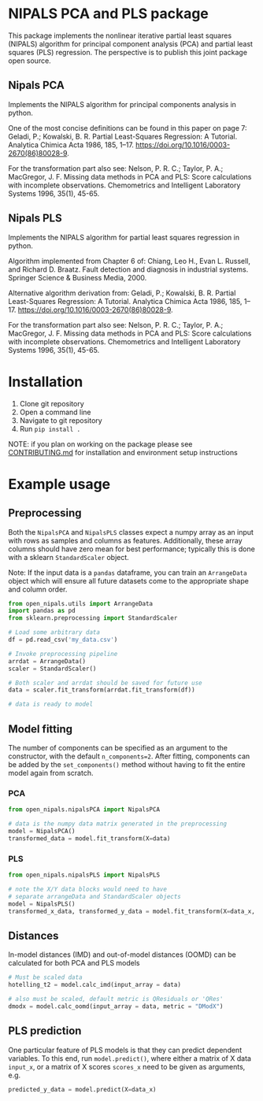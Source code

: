 # NIPALS PCA and PLS package
This package implements the nonlinear iterative partial least squares (NIPALS) algorithm for principal component analysis (PCA) and partial least squares (PLS) regression. 
The perspective is to publish this joint package open source.

## Nipals PCA
Implements the NIPALS algorithm for principal components analysis in python. 

One of the most concise definitions can be found in this paper on page 7:
    Geladi, P.; Kowalski, B. R. Partial Least-Squares Regression: A Tutorial.
    Analytica Chimica Acta 1986, 185, 1–17.
    https://doi.org/10.1016/0003-2670(86)80028-9.

For the transformation part also see:
    Nelson, P. R. C.; Taylor, P. A.; MacGregor, J. F. Missing data methods
    in PCA and PLS: Score calculations with incomplete observations.
    Chemometrics and Intelligent Laboratory Systems 1996, 35(1), 45-65.

## Nipals PLS
Implements the NIPALS algorithm for partial least squares regression in python. 

Algorithm implemented from Chapter 6 of:
    Chiang, Leo H., Evan L. Russell, and Richard D. Braatz.
    Fault detection and diagnosis in industrial systems.
    Springer Science & Business Media, 2000.

Alternative algorithm derivation from:
    Geladi, P.; Kowalski, B. R.
    Partial Least-Squares Regression: A Tutorial.
    Analytica Chimica Acta 1986, 185, 1–17.
    https://doi.org/10.1016/0003-2670(86)80028-9.

For the transformation part also see:
    Nelson, P. R. C.; Taylor, P. A.; MacGregor, J. F.
    Missing data methods in PCA and PLS: Score calculations
    with incomplete observations.
    Chemometrics and Intelligent Laboratory Systems 1996, 35(1), 45-65.


# Installation
1. Clone git repository
2. Open a command line
3. Navigate to git repository
4. Run `pip install .`

NOTE: if you plan on working on the package please see [CONTRIBUTING.md](./CONTRIBUTING.md) for installation and environment setup instructions

# Example usage

## Preprocessing
Both the `NipalsPCA` and `NipalsPLS` classes expect a numpy array as an input with rows as samples and columns as features. Additionally, these array columns should have zero mean for best performance; typically this is done with a sklearn `StandardScaler` object. 

Note: If the input data is a `pandas` dataframe, you can train an `ArrangeData` object which will ensure all future datasets come to the appropriate shape and column order.

```python
from open_nipals.utils import ArrangeData
import pandas as pd
from sklearn.preprocessing import StandardScaler

# Load some arbitrary data
df = pd.read_csv('my_data.csv')

# Invoke preprocessing pipeline
arrdat = ArrangeData()
scaler = StandardScaler()

# Both scaler and arrdat should be saved for future use
data = scaler.fit_transform(arrdat.fit_transform(df))

# data is ready to model
```

## Model fitting
The number of components can be specified as an argument to the constructor, with the default `n_components=2`. After fitting, components can be added by the `set_components()` method without having to fit the entire model again from scratch.

### PCA
```python
from open_nipals.nipalsPCA import NipalsPCA

# data is the numpy data matrix generated in the preprocessing
model = NipalsPCA()
transformed_data = model.fit_transform(X=data)
```

### PLS
```python
from open_nipals.nipalsPLS import NipalsPLS

# note the X/Y data blocks would need to have
# separate arrangeData and StandardScaler objects
model = NipalsPLS()
transformed_x_data, transformed_y_data = model.fit_transform(X=data_x, y=data_y)
```

## Distances
In-model distances (IMD) and out-of-model distances (OOMD) can be calculated for both PCA and PLS models
```python
# Must be scaled data
hotelling_t2 = model.calc_imd(input_array = data)

# also must be scaled, default metric is QResiduals or 'QRes'
dmodx = model.calc_oomd(input_array = data, metric = "DModX")
```

## PLS prediction
One particular feature of PLS models is that they can predict dependent variables. To this end, run `model.predict()`, where either a matrix of X data `input_x`, 
or a matrix of X scores `scores_x` need to be given as arguments, e.g. 
```python
predicted_y_data = model.predict(X=data_x)
```


